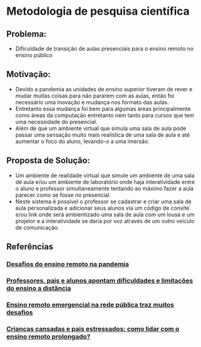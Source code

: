 # Metodologia de pesquisa científica

## Problema: 
- Dificuldade de transição de aulas presenciais para o ensino remoto no ensino público

## Motivação:
- Devido a pandemia as unidades de ensino superior tiveram de rever e mudar muitas
coisas para não pararem com as aulas, então foi necessário uma inovação e mudança
nos formato das aulas.
- Entretanto essa mudança foi bem para algumas áreas principalmente como áreas da
computação entretanto nem tanto para cursos que tem uma necessidade do presencial.
- Além de que um ambiente virtual que simula uma sala de aula pode passar uma sensação
muito mais realística de uma sala de aula e até aumentar o foco do aluno, levando-o a
uma imersão.


## Proposta de Solução:

- Um ambiente de realidade virtual que simule um ambiente de uma sala de aula e/ou um
ambiente de laboratório onde haja interatividade entre o aluno e professor
simultaneamente tentando ao máximo fazer a aula parecer como se fosse no presencial.
- Neste sistema é possível o professor se cadastrar e criar uma sala de aula personalizada
e adicionar seus alunos via um código de convite e/ou link onde será ambientizado uma sala de aula
com um lousa e um projetor e a interatividade se daria por voz através de um outro veículo de comunicação.


## Referências

###  <a href="http://www.usp.br/cje/babel/?p=168" >Desafios do ensino remoto na pandemia</a>
### <a href="https://www.brasildefato.com.br/2020/05/04/professores-pais-e-alunos-apontam-dificuldades-e-limitacoes-no-ensino-a-distancia" >Professores, pais e alunos apontam dificuldades e limitações do ensino a distância</a>
### <a href="https://www.correiobraziliense.com.br/app/noticia/eu-estudante/ensino_educacaobasica/2020/07/02/interna-educacaobasica-2019,868923/ensino-remoto-emergencial-na-rede-publica-traz-muitos-desafios.shtml" >Ensino remoto emergencial na rede pública traz muitos desafios</a>
### <a href="https://cangurunews.com.br/ensino-remoto/">Crianças cansadas e pais estressados: como lidar com o ensino remoto prolongado?</a>

